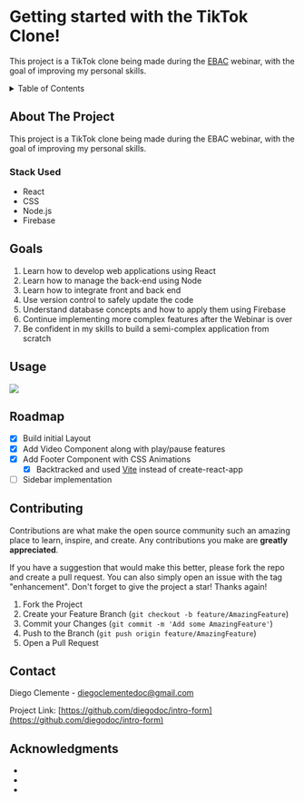 # Getting started with the TikTok Clone!

This project is a TikTok clone being made during the [EBAC](https://ebac.art.br) webinar, with the goal of improving my personal skills.

<details>
  <summary>Table of Contents</summary>
  <ol>
    <li>
      <a href="#about-the-project">About The Project</a>
      <ul>
        <li><a href="#stack-used">Stack used</a></li>
      </ul>
    </li>
    <li><a href="#goals">Goals</a></li>
    <li><a href="#roadmap">Roadmap</a></li>
    <li><a href="#contact">Contact</a></li>
    <li><a href="#acknowledgments">Acknowledgments</a></li>
  </ol>
</details>

<!-- ABOUT THE PROJECT -->
## About The Project

This project is a TikTok clone being made during the EBAC webinar, with the goal of improving my personal skills.

### Stack Used

* React
* CSS
* Node.js
* Firebase

## Goals
1. Learn how to develop web applications using React
2. Learn how to manage the back-end using Node
3. Learn how to integrate front and back end
4. Use version control to safely update the code
5. Understand database concepts and how to apply them using Firebase
6. Continue implementing more complex features after the Webinar is over
7. Be confident in my skills to build a semi-complex application from scratch

<!-- USAGE EXAMPLES -->
## Usage

![](gif.gif)

<!-- ROADMAP -->
## Roadmap

- [x] Build initial Layout
- [x] Add Video Component along with play/pause features
- [x] Add Footer Component with CSS Animations
    - [x] Backtracked and used [Vite](https://vitejs.dev/) instead of create-react-app
- [ ] Sidebar implementation

<!-- CONTRIBUTING -->
## Contributing

Contributions are what make the open source community such an amazing place to learn, inspire, and create. Any contributions you make are **greatly appreciated**.

If you have a suggestion that would make this better, please fork the repo and create a pull request. You can also simply open an issue with the tag "enhancement".
Don't forget to give the project a star! Thanks again!

1. Fork the Project
2. Create your Feature Branch (`git checkout -b feature/AmazingFeature`)
3. Commit your Changes (`git commit -m 'Add some AmazingFeature'`)
4. Push to the Branch (`git push origin feature/AmazingFeature`)
5. Open a Pull Request



<!-- CONTACT -->
## Contact

Diego Clemente - diegoclementedoc@gmail.com

Project Link: [https://github.com/diegodoc/intro-form](https://github.com/diegodoc/intro-form)





<!-- ACKNOWLEDGMENTS -->
## Acknowledgments

* []()
* []()
* []()



